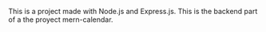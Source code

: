 This is a project made with Node.js and Express.js. This is the backend part of a the proyect mern-calendar. 
